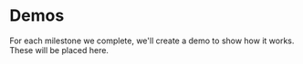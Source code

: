 # Demos

For each milestone we complete, we'll create a demo to show how it works. These will be placed here.
